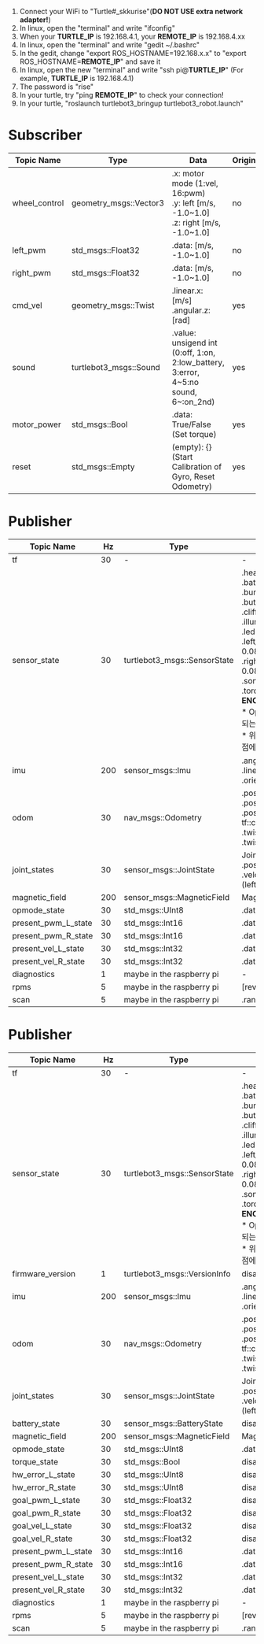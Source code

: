 
1. Connect your WiFi to "Turtle#_skkurise"(**DO NOT USE extra network adapter!**)
2. In linux, open the "terminal" and write "ifconfig"
3. When your **TURTLE_IP** is 192.168.4.1, your **REMOTE_IP** is 192.168.4.xx
4. In linux, open the "terminal" and write "gedit ~/.bashrc"
5. In the gedit, change "export ROS_HOSTNAME=192.168.x.x" to "export ROS_HOSTNAME=**REMOTE_IP**" and save it
6. In linux, open the new "terminal" and write "ssh pi@**TURTLE_IP**" (For example, **TURTLE_IP** is 192.168.4.1)
7.  The password is "rise"
8.  In your turtle, try "ping **REMOTE_IP**" to check your connection!
9.  In your turtle, "roslaunch turtlebot3_bringup turtlebot3_robot.launch"


# Subscriber

| Topic Name | Type | Data | Origin? |
| ----- | ----- | ----- | ----- |
| wheel_control | geometry_msgs::Vector3 | .x: motor mode (1:vel, 16:pwm) <br/>.y: left [m/s, -1.0~1.0] <br/>.z: right [m/s, -1.0~1.0] | no |
| left_pwm | std_msgs::Float32 | .data: [m/s, -1.0~1.0] | no |
| right_pwm | std_msgs::Float32 | .data: [m/s, -1.0~1.0] | no |
| cmd_vel | geometry_msgs::Twist | .linear.x: [m/s] <br/>.angular.z: [rad] | yes |
| sound | turtlebot3_msgs::Sound | .value: unsigend int<br/>(0:off, 1:on, 2:low_battery, 3:error, 4~5:no sound, 6~:on_2nd) | yes |
| motor_power | std_msgs::Bool | .data: True/False (Set torque) | yes |
| reset | std_msgs::Empty | (empty): {}<br/>(Start Calibration of Gyro, Reset Odometry) | yes |


# Publisher

| Topic Name | Hz | Type | Data | Origin? |
| ----- | ----- | ----- | ----- | ----- |
| tf | 30 | - | - | yes |
| sensor_state | 30 | turtlebot3_msgs::SensorState | .header.stamp = ros::Time<br/>.battery = voltage [v]<br/>.bumper = disabled<br/>.button = disabled<br/>.cliff = disabled<br/>.illumination = disabled<br/>.led = not implemented<br/>.left_encoder = tick (1 tick is 0.087890625[deg])<br/>.right_encoder = tick (1 tick is 0.087890625[deg])<br/>.sonar = not implemented<br/>.torque = True(enable), False(disable)<br/>**ENCODER:**<br/>* Operating Mode(11)가 위치 제어 모드로 변경되는 시점에 1 [rev] (0 ~ 4,095) 범위로 초기화<br/>* 위치 제어 모드에서 Torque ON으로 변경되는 시점에 1 [rev] (0 ~ 4,095) 범위로 초기화 | yes |
| imu | 200 | sensor_msgs::Imu | .angular_velocity: [rad]<br/>.linear_acceleration: [m/sec2]<br/>.orientation: quaternion | yes |
| odom | 30 | nav_msgs::Odometry | .pose.pose.position.x = odom_pose[0]<br/>.pose.pose.position.y = odom_pose[1]<br/>.pose.pose.orientation = tf::createQuaternionFromYaw(odom_pose[2])<br/>.twist.twist.linear.x = odom_vel[0]<br/>.twist.twist.linear.z = odom_vel[2] | yes |
| joint_states | 30 | sensor_msgs::JointState | Joint(Dynamixel) state<br/>.position: (left [rad], right [rad])<br/>.velocity: (d_tick->d_rad)->d_rad/d_millisec (left [rad/sec], right [rad/sec]) | yes |
| magnetic_field | 200 | sensor_msgs::MagneticField | Magnetometer 3Axis (MPU9250) | yes |
| opmode_state | 30 | std_msgs::UInt8 | .data: operating mode(1:vel, 16:pwm) | no |
| present_pwm_L_state | 30 | std_msgs::Int16 | .data: (-885 ~ 885) | no |
| present_pwm_R_state | 30 | std_msgs::Int16 | .data: (-885 ~ 885) | no |
| present_vel_L_state | 30 | std_msgs::Int32 | .data: ([0.229rev/min]) | no |
| present_vel_R_state | 30 | std_msgs::Int32 | .data: ([0.229rev/min]) | no |
| diagnostics | 1 | maybe in the raspberry pi | - | yes |
| rpms | 5 | maybe in the raspberry pi | [revolution/min] | yes |
| scan | 5 | maybe in the raspberry pi | .ranges, .range_min, .range_max: [m] | yes |


# Publisher

| Topic Name | Hz | Type | Data | Origin? |
| ----- | ----- | ----- | ----- | ----- |
| tf | 30 | - | - | yes |
| sensor_state | 30 | turtlebot3_msgs::SensorState | .header.stamp = ros::Time<br/>.battery = voltage [v]<br/>.bumper = disabled<br/>.button = disabled<br/>.cliff = disabled<br/>.illumination = disabled<br/>.led = not implemented<br/>.left_encoder = tick (1 tick is 0.087890625[deg])<br/>.right_encoder = tick (1 tick is 0.087890625[deg])<br/>.sonar = not implemented<br/>.torque = True(enable), False(disable)<br/>**ENCODER:**<br/>* Operating Mode(11)가 위치 제어 모드로 변경되는 시점에 1 [rev] (0 ~ 4,095) 범위로 초기화<br/>* 위치 제어 모드에서 Torque ON으로 변경되는 시점에 1 [rev] (0 ~ 4,095) 범위로 초기화 | yes |
| firmware_version | 1 | turtlebot3_msgs::VersionInfo | disabled | yes |
| imu | 200 | sensor_msgs::Imu | .angular_velocity: [rad]<br/>.linear_acceleration: [m/sec2]<br/>.orientation: quaternion | yes |
| odom | 30 | nav_msgs::Odometry | .pose.pose.position.x = odom_pose[0]<br/>.pose.pose.position.y = odom_pose[1]<br/>.pose.pose.orientation = tf::createQuaternionFromYaw(odom_pose[2])<br/>.twist.twist.linear.x = odom_vel[0]<br/>.twist.twist.linear.z = odom_vel[2] | yes |
| joint_states | 30 | sensor_msgs::JointState | Joint(Dynamixel) state<br/>.position: (left [rad], right [rad])<br/>.velocity: (d_tick->d_rad)->d_rad/d_millisec (left [rad/sec], right [rad/sec]) | yes |
| battery_state | 30 | sensor_msgs::BatteryState | disabled | yes |
| magnetic_field | 200 | sensor_msgs::MagneticField | Magnetometer 3Axis (MPU9250) | yes |
| opmode_state | 30 | std_msgs::UInt8 | .data: operating mode(1:vel, 16:pwm) | no |
| torque_state | 30 | std_msgs::Bool | disabled | no |
| hw_error_L_state | 30 | std_msgs::UInt8 | disabled | no |
| hw_error_R_state | 30 | std_msgs::UInt8 | disabled | no |
| goal_pwm_L_state | 30 | std_msgs::Float32 | disabled | no |
| goal_pwm_R_state | 30 | std_msgs::Float32 | disabled | no |
| goal_vel_L_state | 30 | std_msgs::Float32 | disabled | no |
| goal_vel_R_state | 30 | std_msgs::Float32 | disabled | no |
| present_pwm_L_state | 30 | std_msgs::Int16 | .data: (-885 ~ 885) | no |
| present_pwm_R_state | 30 | std_msgs::Int16 | .data: (-885 ~ 885) | no |
| present_vel_L_state | 30 | std_msgs::Int32 | .data: ([0.229rev/min]) | no |
| present_vel_R_state | 30 | std_msgs::Int32 | .data: ([0.229rev/min]) | no |
| diagnostics | 1 | maybe in the raspberry pi | - | yes |
| rpms | 5 | maybe in the raspberry pi | [revolution/min] | yes |
| scan | 5 | maybe in the raspberry pi | .ranges, .range_min, .range_max: [m] | yes |